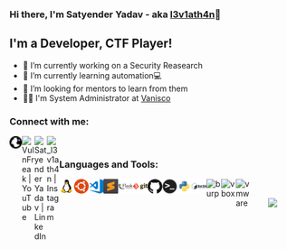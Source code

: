 

<!--
**SatyenderYadav/satyenderyadav** is a ✨ _special_ ✨ repository because its `README.md` (this file) appears on your GitHub profile.



<!-- 🔭 I’m currently working on ...
- 🌱 I’m currently learning ...
- 👯 I’m looking to collaborate on ...
- 🤔 I’m looking for help with ...
- 💬 Ask me about ...
- 📫 How to reach me: ...

-->
### Hi there, I'm Satyender Yadav - aka [l3v1ath4n][website]👋



## I'm a  Developer, CTF Player!

- 🔭 I’m currently working on a Security Reasearch
- 🌱 I’m currently learning automation💻 
- 👯 I’m looking for mentors to learn from them
- 👨‍💻 I'm System Administrator at [Vanisco][work] 



### Connect with me:

[<img align="left" alt="satyenderyadav.github.io" width="22px" src="https://raw.githubusercontent.com/iconic/open-iconic/master/svg/globe.svg" />][website]
[<img align="left" alt="VulnFreak | YouTube" width="22px" src="https://cdn.jsdelivr.net/npm/simple-icons@v3/icons/youtube.svg" />][youtube]
[<img align="left" alt="Satyender Yadav | LinkedIn" width="22px" src="https://cdn.jsdelivr.net/npm/simple-icons@v3/icons/linkedin.svg" />][linkedin]
[<img align="left" alt="_l3v1ath4n | Instagram" width="22px" src="https://cdn.jsdelivr.net/npm/simple-icons@v3/icons/instagram.svg" />][instagram]

<br />

### Languages and Tools:
<img align="left" alt="linux" width="26px" src="https://raw.githubusercontent.com/github/explore/80688e429a7d4ef2fca1e82350fe8e3517d3494d/topics/linux/linux.png" />
<img align="left" alt="Ubuntu" width="26px" src="https://raw.githubusercontent.com/github/explore/80688e429a7d4ef2fca1e82350fe8e3517d3494d/topics/ubuntu/ubuntu.png" />
<img align="left" alt="Visual Studio Code" width="26px" src="https://raw.githubusercontent.com/github/explore/80688e429a7d4ef2fca1e82350fe8e3517d3494d/topics/visual-studio-code/visual-studio-code.png" />
<img align="left" alt="sublime" width="26px" src="https://raw.githubusercontent.com/github/explore/80688e429a7d4ef2fca1e82350fe8e3517d3494d/topics/sublime-text/sublime-text.png" />
<img align="left" alt="flask" width="26px" src="https://raw.githubusercontent.com/github/explore/80688e429a7d4ef2fca1e82350fe8e3517d3494d/topics/flask/flask.png" />
<img align="left" alt="Git" width="26px" src="https://raw.githubusercontent.com/github/explore/80688e429a7d4ef2fca1e82350fe8e3517d3494d/topics/git/git.png" />
<img align="left" alt="GitHub" width="26px" src="https://raw.githubusercontent.com/github/explore/78df643247d429f6cc873026c0622819ad797942/topics/github/github.png" />
<img align="left" alt="Terminal" width="26px" src="https://raw.githubusercontent.com/github/explore/80688e429a7d4ef2fca1e82350fe8e3517d3494d/topics/terminal/terminal.png" />
<img align="left" alt="Python" width="26px" src="https://raw.githubusercontent.com/github/explore/80688e429a7d4ef2fca1e82350fe8e3517d3494d/topics/python/python.png" />
<img align="left" alt="bash" width="26px" src="https://raw.githubusercontent.com/github/explore/80688e429a7d4ef2fca1e82350fe8e3517d3494d/topics/bash/bash.png" />
<img align="left" alt="burp" width="26px" src="https://d2.alternativeto.net/dist/icons/burp-suite_125353.jpg?width=128&height=128&mode=crop&upscale=false" />
<img align="left" alt="vbox" width="26px" src="https://www.virtualbox.org/graphics/vbox_logo2_gradient.png" />
<img align="left" alt="vmware" width="26px" src="https://upload.wikimedia.org/wikipedia/commons/thumb/3/34/VMware_Workstation_11.0_icon.png/96px-VMware_Workstation_11.0_icon.png" />

<br />
<br />

<div align="center">

<img  src="https://github-readme-stats.vercel.app/api?username=SatyenderYadav&?count_private=true&show_icons=true&theme=dark&include_all_commits=true" />
</div>

[website]: https://satyenderyadav.github.io/
[youtube]: https://www.youtube.com/channel/UCe01y_RN-B-sL6ZZlnxMACA
[instagram]: https://instagram.com/_l3v1ath4n_
[linkedin]: https://www.linkedin.com/in/satyenderyadav032035/
[work]: https://vanisco.in
